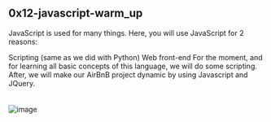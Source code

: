 ## 0x12-javascript-warm_up
JavaScript is used for many things. Here, you will use JavaScript for 2 reasons:

Scripting (same as we did with Python)
Web front-end
For the moment, and for learning all basic concepts of this language, we will do some scripting. After, we will make our AirBnB project dynamic by using Javascript and JQuery.
<br>
<br>
<br>
![image](https://github.com/omar546/alx-higher_level_programming/assets/71936776/c1185012-9b08-44b5-b3d7-0f24c56374dd)
